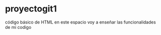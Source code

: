 # proyectogit1
código básico de HTML
en este espacio voy a enseñar las funcionalidades de mi codigo
